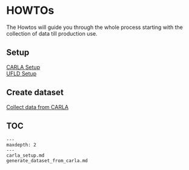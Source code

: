 # HOWTOs
The Howtos will guide you through the whole process starting with the collection of data till production use. 

## Setup
[CARLA Setup](./carla_setup.md)    
[UFLD Setup](https://mi-project.markus-heck.dev/ld_docs/howto/setup.html)

## Create dataset
[Collect data from CARLA](./generate_dataset_from_carla.md)


## TOC
```{toctree}
---
maxdepth: 2
---
carla_setup.md
generate_dataset_from_carla.md
```
